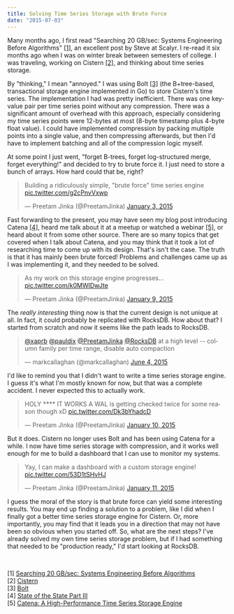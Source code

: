 ```yaml
---
title: Solving Time Series Storage with Brute Force
date: "2015-07-03"
---
```


Many months ago, I first read "Searching 20 GB/sec: Systems Engineering Before Algorithms" <a class='ref' href='#endnote-ref-1'>[1]</a>, an excellent post by Steve at Scalyr. I re-read it six months ago when I was on winter break between semesters of college. I was traveling, working on Cistern <a class='ref' href='#endnote-ref-2'>[2]</a>, and thinking about time series storage.

By "thinking," I mean "annoyed." I was using Bolt <a class='ref' href='#endnote-ref-3'>[3]</a> (the B+tree-based, transactional storage engine implemented in Go) to store Cistern's time series. The implementation I had was pretty inefficient. There was one key-value pair per time series point without any compression. There was a significant amount of overhead with this approach, especially considering my time series points were 12-bytes at most (8-byte timestamp plus 4-byte float value). I could have implemented compression by packing multiple points into a single value, and then compressing afterwards, but then I'd have to implement batching and all of the compression logic myself.

At some point I just went, "forget B-trees, forget log-structured merge, forget everything!" and decided to try to brute force it. I just need to store a bunch of arrays. How hard could that be, right?

<blockquote class="twitter-tweet" lang="en"><p lang="en" dir="ltr">Building a ridiculously simple, &quot;brute force&quot; time series engine <a href="http://t.co/g2cPnvVxwp">pic.twitter.com/g2cPnvVxwp</a></p>&mdash; Preetam Jinka (@PreetamJinka) <a href="https://twitter.com/PreetamJinka/status/551245706242322433">January 3, 2015</a></blockquote>
<script async src="//platform.twitter.com/widgets.js" charset="utf-8"></script>

Fast forwarding to the present, you may have seen my blog post introducing Catena <a class='ref' href='#endnote-ref-4'>[4]</a>, heard me talk about it at a meetup or watched a webinar <a class='ref' href='#endnote-ref-5'>[5]</a>, or heard about it from some other source. There are so many topics that get covered when I talk about Catena, and you may think that it took a lot of researching time to come up with its design. That's isn't the case. The truth is that it has mainly been brute forced! Problems and challenges came up as I was implementing it, and they needed to be solved.

<blockquote class="twitter-tweet" lang="en"><p lang="en" dir="ltr">As my work on this storage engine progresses... <a href="http://t.co/k0MWIDwJte">pic.twitter.com/k0MWIDwJte</a></p>&mdash; Preetam Jinka (@PreetamJinka) <a href="https://twitter.com/PreetamJinka/status/553659333104640001">January 9, 2015</a></blockquote>
<script async src="//platform.twitter.com/widgets.js" charset="utf-8"></script>

The *really interesting* thing now is that the current design is not unique at all. In fact, it could probably be replicated with RocksDB. How about that? I started from scratch and now it seems like the path leads to RocksDB.

<blockquote class="twitter-tweet" lang="en"><p lang="en" dir="ltr"><a href="https://twitter.com/xaprb">@xaprb</a> <a href="https://twitter.com/pauldix">@pauldix</a> <a href="https://twitter.com/PreetamJinka">@PreetamJinka</a> <a href="https://twitter.com/RocksDB">@RocksDB</a> at a high level -- column family per time range, disable auto compaction</p>&mdash; markcallaghan (@markcallaghan) <a href="https://twitter.com/markcallaghan/status/606450119421140992">June 4, 2015</a></blockquote>
<script async src="//platform.twitter.com/widgets.js" charset="utf-8"></script>

I'd like to remind you that I didn't want to write a time series storage engine. I guess it's what I'm mostly known for now, but that was a complete accident. I never expected this to actually work.

<blockquote class="twitter-tweet" lang="en"><p lang="en" dir="ltr">HOLY **** IT WORKS&#10;&#10;A WAL is getting checked twice for some reason though xD <a href="http://t.co/Dk3bYhadcD">pic.twitter.com/Dk3bYhadcD</a></p>&mdash; Preetam Jinka (@PreetamJinka) <a href="https://twitter.com/PreetamJinka/status/553966524940419072">January 10, 2015</a></blockquote>
<script async src="//platform.twitter.com/widgets.js" charset="utf-8"></script>

But it does. Cistern no longer uses Bolt and has been using Catena for a while. I now have time series storage with compression, and it works well enough for me to build a dashboard that I can use to monitor my systems.

<blockquote class="twitter-tweet" lang="en"><p lang="en" dir="ltr">Yay, I can make a dashboard with a custom storage engine! <a href="http://t.co/53D1tSHvHJ">pic.twitter.com/53D1tSHvHJ</a></p>&mdash; Preetam Jinka (@PreetamJinka) <a href="https://twitter.com/PreetamJinka/status/554170122668355584">January 11, 2015</a></blockquote>
<script async src="//platform.twitter.com/widgets.js" charset="utf-8"></script>

I guess the moral of the story is that brute force can yield some interesting results. You may end up finding a solution to a problem, like I did when I finally got a better time series storage engine for Cistern. Or, more importantly, you may find that it leads you in a direction that may not have been so obvious when you started off. So, what are the next steps? I've already solved my own time series storage problem, but if I had something that needed to be "production ready," I'd start looking at RocksDB.

<br/>

<a class='endnote' name='endnote-ref-1'>[1]</a> [Searching 20 GB/sec: Systems Engineering Before Algorithms](http://blog.scalyr.com/2014/05/searching-20-gbsec-systems-engineering-before-algorithms/)  
<a class='endnote' name='endnote-ref-2'>[2]</a> [Cistern](https://preetam.github.io/cistern/)  
<a class='endnote' name='endnote-ref-3'>[3]</a> [Bolt](https://github.com/boltdb/bolt)  
<a class='endnote' name='endnote-ref-4'>[4]</a> [State of the State Part III](http://misfra.me/state-of-the-state-part-iii/)  
<a class='endnote' name='endnote-ref-5'>[5]</a> [Catena: A High-Performance Time Series Storage Engine](http://www.slideshare.net/vividcortex/catena-a-highperformance-time-series-data)  
